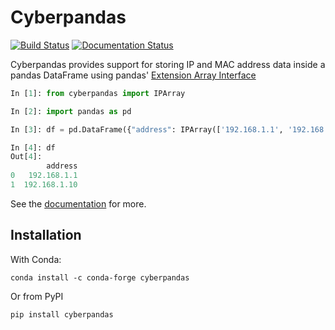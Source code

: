 # Cyberpandas

[![Build Status](https://travis-ci.org/ContinuumIO/cyberpandas.svg?branch=master)](https://travis-ci.org/ContinuumIO/cyberpandas)
[![Documentation Status](https://readthedocs.org/projects/cyberpandas/badge/?version=latest)](http://cyberpandas.readthedocs.io/en/latest/?badge=latest)

Cyberpandas provides support for storing IP and MAC address data inside a pandas DataFrame using pandas' [Extension Array Interface](http://pandas-docs.github.io/pandas-docs-travis/extending.html#extension-types)

```python
In [1]: from cyberpandas import IPArray

In [2]: import pandas as pd

In [3]: df = pd.DataFrame({"address": IPArray(['192.168.1.1', '192.168.1.10'])})

In [4]: df
Out[4]:
        address
0   192.168.1.1
1  192.168.1.10
```

See the [documentation](https://cyberpandas.readthedocs.io/en/latest/) for more.

## Installation

With Conda:

    conda install -c conda-forge cyberpandas

Or from PyPI

    pip install cyberpandas


